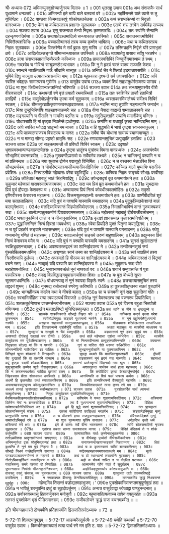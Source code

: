 श्रीः
अध्यायः 072
अभिमन्युमनुशोच्यार्जुनस्य विलापः ॥ 1 ॥
001	धृतराष्ट्र उवाच 
001a	अथ संशप्तकैः सार्धं युध्यमाने धनञ्जये ।
001c	अभिमन्यौ हते चापि बाले बलवतां वरे ॥
002a	महर्षिसत्तमे याते व्यासे स तु युधिष्ठिरः ।
002c	पाण्डवाः किमथाऽकार्षुः शोकोपहतचेतसः ॥
003a	कथं संशप्तकेभ्यो वा निवृत्तो वानरध्वजः ।
003c	केन वा कथितस्तस्य प्रशान्तः सुतपावकः ।
003e	एतन्मे शंस तत्त्वेन सर्वमेवेह सञ्जय ॥
004	सञ्जय उवाच 
004a	शृणु राजन्यथा तेभ्यो निवृत्तः कृष्णसारथिः ।
004c	ततः सर्वाणि सैन्यानि दहन्कृष्णगतिर्यथा ॥
005a	सम्प्रयातेऽस्तमादित्ये सन्ध्याकाल उपस्थिते ।
005c	अयातस्यात्मशिबिरं निमित्तैरघशंसिभिः ॥
006a	यच्चासीन्मानसं तस्य यच्च कृष्णेन भाषितम् ।
006c	यथा च कथितस्तस्य निहतः सुतपावकः ।
006e	विस्तरेणैव मे सर्वं ब्रुवतः शृणु मारिष ॥'
007a	तस्मिन्नहनि निर्वृत्ते घोरे प्राणभृतां क्षये ।
007c	आदित्येऽस्तङ्गते श्रीमान्सन्ध्याकाल उपस्थिते ॥
008a	व्यपयातेषु वासाय सर्वेषु भरतर्षभ ।
008c	हत्वा संशप्तकव्रातान्दिव्यैरस्त्रैः कपिध्वजः ॥
009a	प्रायात्स्वशिबिरं जिष्णुर्जैत्रमास्थाय तं रथम् ।
009c	गच्छन्नेव च गोविन्दं साश्रुकण्ठोऽभ्यभाषत ॥
010a	किं नु मे हृदयं त्रस्तं वाक्च सज्जति केशव ।
010c	स्यन्दने नावतिष्ठामि गात्रैः सीदामि चाच्युत ॥
011a	अनिष्टं चैव मे श्लिष्टं हृदयान्नापसर्पति ।
011c	भुविये दिक्षु चात्युग्रा उत्पातास्त्रासयन्ति माम् ॥
012a	बहुप्रकारा दृश्यन्ते सर्व एवाघशंसिनः ।
012c	अपि स्वस्ति भवेद्राज्ञः सामात्यस्य गुरोर्मम ॥
013	वासुदेव उवाच 
013a	व्यक्तं शिवं सहभ्रातुर्धर्मराजस्य पाण्डव ।
013c	मा शुचः किञ्चिदेवान्यत्तत्रानिष्टं भविष्यति ॥
014	सञ्जय उवाच 
014a	ततः सन्ध्यामुपास्यैव वीरौ वीरावसादने ।
014c	कथयन्तौ रणे वृत्तं प्रयातौ रथमास्थितौ ॥
015a	ततः स्वशिबिरं प्राप्तौ हतामित्रौ हतद्विषौ ।
015c	वासुदेवोऽर्जुनश्चैव कृत्वा कर्म सुदुष्करम् ॥
016a	ध्वस्ताकारमिवालेख्यं संवीक्ष्य शिबिरं स्वकम् ।
016c	बीभत्सुरब्रवीत्कृष्णमस्वस्थहृदयस्ततः ॥
017a	नदन्ति नाद्य तूर्याणि मङ्गल्यानि जनार्दन ।
017c	मिश्रा दुन्दुभिनिर्घोषैः शङ्खाश्चाडम्बरैः सह ॥
018a	वीणा नैवाद्य वाद्यन्ते शम्यातालस्वनैः सह ।
018c	मङ्गल्यानि च गीतानि न गायन्ति पठन्ति च ॥
019a	स्तुतियुक्तानि रम्याणि ममानीकेषु वन्दिनः ।
019c	योधाश्चापि हि मां दृष्ट्वा निवर्तन्ते ह्यधोमुखाः ॥
020a	कर्माणि च यथापूर्वं कृत्वा नाभिवदन्ति माम् ।
020c	अपि स्वस्ति भवेदद्य भ्रातृभ्यो मम माधव ॥
021a	न हि शुद्ध्यति मे भावो दृष्ट्वा स्वजनमाकुलम् ।
021c	अपि पाञ्चालराजस्य विराटस्य च मानद ॥
022a	सर्वेषां चैव योधानां सामग्र्यं स्यान्ममाच्युत ।
022c	न च मामद्य सौभद्रः प्रहृष्टो भ्रातृभिः सह ।
022e	रणादायान्तमुचितं प्रत्युद्याति हसन्निव ॥
023	सञ्जय उवाच 
023a	एवं सङ्कथयन्तौ तौ प्रविष्टौ शिबिरं स्वकम् ।
023c	ददृशाते भृशास्वस्थान्पाण्डवान्नष्टचेतसः ॥
024a	दृष्ट्वा भ्रातॄंश्च पुत्रांश्च विमना वानरध्वजः ।
024c	अपश्यंश्चैव सौभद्रमिदं वचनमब्रवीत् ॥
025a	मुखवर्णोऽप्रसन्नो वः सर्वेषामेव लक्ष्यते ।
025c	न चाभिमन्युं पश्यामि न च मां प्रतिनन्दथ ॥
026a	मया श्रुतश्च द्रोणेन पद्मव्यूहो विनिर्मितः ।
026c	न च वस्तस्य भेत्ताऽस्ति विना सौभद्रमर्भकम् ॥
027a	न चोपदिष्टस्तस्यासीन्मयानीकाद्विनिर्गमः ।
027c	कच्चिन्न बालो युष्माभिः परानीकं प्रवेशितः ॥
028a	भित्त्वाऽनीकं महेष्वासः परेषां बहुभिर्युधि ।
028c	कच्चिन्न निहतः सङ्ख्ये सौभद्रः परवीरहा ॥
029a	लोहिताक्षं महाबाहुं जातं सिंहमिवाद्रिषु ।
029c	उपेन्द्रसदृशं ब्रूत कथमायोधने हतः ॥
030a	सुकुमारं महेष्वासं वासवस्यात्मजात्मजम् ।
030c	सदा मम प्रियं ब्रूत कथमायोधने हतः ॥
031a	सुभद्रायाः प्रियं पुत्रं द्रौपद्याः केशवस्य च ।
031c	अम्बायाश्च प्रियं नित्यं कोवधीत्कालमोहितः ॥
032a	सदृशो वृष्णिवीरस्य केशवस्य महात्मनः ।
032c	विक्रमश्रुतमाहात्म्यैः कथमायोधने हतः ॥
033a	वार्ष्णेयीदयितं शूरं मया सततलालितम् ।
033c	यदि पुत्रं न पश्यामि यास्यामि यमसादनम् ॥
034a	मृदुकुञ्चितकेशान्तं बालं बालमृगेक्षणम् ।
034c	मत्तद्विरदविक्रान्तं सिंहपोतमिवोद्गतम् ॥
035a	स्मिताभिभाषिणं दान्तं गुरुवाक्यकरं सदा ।
035c	बाल्येऽप्यतुलकर्माणं प्रियवाक्यममत्सरम् ॥
036a	महोत्साहं महाबाहुं दीर्घराजीवलोचनम् ।
036c	भक्तानुकम्पिनं दान्तं न च नीचानुसारिणम् ॥
037a	कृतज्ञं ज्ञानसम्पन्नं कृतास्त्रमनिवर्तिनम् ।
037c	युद्धाभिनन्दिनं नित्यं द्विषतां भयवर्धनम् ॥
038a	स्वेषां प्रियहिते युक्तं पितॄणां जयगृद्धिनम् ।
038c	न च पूर्वं प्रहर्तारं सङ्ग्रामे नष्टसम्भ्रमम् ।
038e	यदि पुत्रं न पश्यामि यास्यामि यमसादनम् ॥
039a	रथेषु गण्यमानेषु गणितं तं महारथम् ।
039c	मयाऽध्यर्धगुणं सङ्ख्ये तरुणं बाहुशालिनम् ॥
040a	प्रद्युम्नस्य प्रियं नित्यं केशवस्य ममैव च ।
040c	यदि पुत्रं न पश्यामि यास्यामि यमसादनम् ॥
041a	सुनसं सुललाटान्तं स्वक्षिभ्रूदशनच्छदम् ।
041c	अपश्यतस्तद्वदनं का शान्तिर्हृदयस्य मे ॥
042a	तन्त्रीस्वनसुखं रम्यं पुंस्कोकिलसमध्वनिम् ।
042c	अशृण्वतः स्वनं तस्य का शान्तिर्हृदयस्य मे ॥
043a	रूपं चाप्रतिमं तस्य त्रिदशैश्चापि दुर्लभम् ।
043c	अपश्यतो हि वीरस्य का शान्तिर्हृदयस्य मे ॥
044a	अभिवादनदक्षं तं पितॄणां वचने रतम् ।
044c	नाद्याहं यदि पश्यामि का शान्तिर्हृदयस्य मे ॥
045a	सुकुमारः सदा वीरो महार्हशयनोचितः ।
045c	भूमावनाथवच्छेते नूनं नाथवतां वरः ॥
046a	शयानं समुपासन्ति यं पुरा परमस्त्रियः ।
046c	तमद्य विप्रविद्धाङ्गमुपासन्त्यशिवाः शिवाः ॥
047a	यः पुरा बोध्यते सुप्तः सूतमागधवन्दिभिः ।
047c	बोधयन्त्यद्य तं नूनं श्वापदा विकृतैः स्वनैः ॥
048a	छत्रच्छायासमुचितं तस्य तद्वदनं शुभम् ।
048c	नूनमद्य रजोध्वस्तं रणरेणुः करिष्यति ॥
049a	हा पुत्रकावितृप्तस्य सततं पुत्रदर्शने ।
049c	भाग्यहीनस्य कालेन यथा मे नीयसे बलात् ॥
050a	सा च संयमनी नूनं सदा सुकृतिनां गतिः ।
050c	स्वभाभिर्मोहिता रम्या त्वयाऽत्यर्थं विराजते ॥
051a	नूनं वैवस्वतश्च त्वां वरुणश्च प्रियातिथिम् ।
051c	शतक्रतुर्धनेशश्च प्राप्तमर्चन्त्यभीरुकम् ॥
052	सञ्जय उवाच 
052a	एवं विलप्य बहुधा भिन्नपोतो वणिग्यथा ।
052c	दुःखेन महताऽविष्टो युधिष्ठिरमपृच्छत ॥
053a	`कथं त्वयि च भीमे च धृष्टद्युम्ने च जीवति ।
053c	सात्यके शक्रविक्रान्ते सौभद्रो निहतः परैः ॥'
054a	कच्चित्स कदनं कृत्वा परेषां कुरुनन्दन ।
054c	स्वर्गतोऽभिमुखः सङ्ख्ये युध्यमानो नरर्षभैः ॥
055a	स नूनं बहुभिर्यत्तैर्युध्यमानो नरर्षभैः ।
055c	असहायः सहायार्थी मामनुध्यातवान्ध्रुवम् ॥
056a	पीड्यमानः शरैर्बालस्तात साध्वभिधाव माम् ।
056c	इति विप्रलपन्मन्ये नृशंसैर्भुवि पातितः ॥
057a	अथवा मत्प्रसूतः स स्वस्रीयो माधवस्य च ।
057c	सुभद्रायां च सम्भूतो न चैवं वक्तुमर्हति ॥
058a	वज्रसारमयं नूनं हृदयं सुदृढं मम ।
058c	अपश्यतो दीर्घबाहुं रक्ताक्षं यन्न दीर्यते ॥
059a	कथं बाले महेष्वासा नृशंसा मर्मभेदिनः ।
059c	स्वस्रीये वासुदेवस्य मम पुत्रेऽक्षिपञ्शरान् ॥
060a	यो मां नित्यमदीनात्मा प्रत्युद्गम्याभिनन्दति ।
060c	उपयान्तं रिपून्हत्वा सोऽद्य मां किं न पश्यति ॥
061a	नूनं स पातितः शेते धरण्यां रुधिरोक्षितः ।
061c	शोभयन्मेदिनीं गात्रैरादित्य इव पातितः ॥
062a	सुभद्रामनुशोचामि या पुत्रमपलायिनम् ।
062c	रणे विनिहतं श्रुत्वा शोकार्ता वै विनङ्क्षति ॥
063a	सुभद्रा वक्ष्यते किं मामभिमन्युमपश्यती ।
063c	द्रौपदीं चैव दुःखार्तां किं वा वक्ष्यामि तामहम् ॥
064a	वज्रसारमयं नूनं हृदयं यन्न यास्यति ।
064c	सहस्रधा वधूं दृष्ट्वा रुदतीं शोककर्शिताम् ॥
065a	हृष्टानां धार्तराष्ट्राणां सिंहनादो मया श्रुतः ।
065c	युयुत्सुश्चापि कृष्णेन श्रुतो वीरानुपालभन् ॥
066a	अशक्नुवन्तः पार्थस्य बालं हत्वा महाबलम् ।
066c	किं न लज्जन्त्यधर्मज्ञाः पार्थिवा दृश्यतां बलम् ॥
067a	किं तयोर्विप्रियं कृत्वा केशवार्जुनयोर्मृधे ।
067c	सिंहवन्नदथ प्रीताः शोककाल उपस्थिते ॥
068a	आगमिष्यति वः क्षिप्रं फलं पापस्य कर्मणः ।
068c	अधर्मो हि कृतस्तीव्रः कथं स्यादफलश्चिरम् ॥
069a	इति तान्परिभाषन्वै वैश्यापुत्रो महामतिः ।
069c	अपायाच्छस्त्रमुत्सृज्य कोपदुःखसमन्वितः ॥
070a	किमर्थमेतन्नाख्यातं त्वया कृष्ण रणे मम ।
070c	अधक्ष्यं तानहं क्रूरांस्तदा सर्वान्महारथान् ॥
071	सञ्जय उवाच 
071a	पुत्रशोकार्दितं पार्थं ध्यायन्तं साश्रुलोचनम् ।
071c	निगृह्य वासुदेवस्तं पुत्राधिभिरभिप्लुतम् ।
071e	मैवमित्यब्रवीत्कृष्णस्तीव्रशोकसमन्वितम् ॥
072a	सर्वेषामेष वै पन्थाः शूराणामनिवर्तिनाम् ।
072c	क्षत्रियाणां विशेषेण येषां नः शस्त्रजीविका ॥
073a	एषा वै युध्यमानानां शूराणामनिवर्तिनाम् ।
073c	विहिता सर्वशास्त्रज्ञैर्गतिर्मतिमतां वर ॥
074a	ध्रुवं हि युद्धे मरणं शूराणामनिवर्तिनाम् ।
074c	गतः पुण्यकृतां लोकानभिमन्युर्न संशयः ॥
075a	एतच्च सर्ववीराणां काङ्क्षितं भरतर्षभ ।
075c	सङ्ग्रामेऽभिमुखा मृत्युं प्राप्नुयामेति मानद ॥
076a	स च वीरान्रणे हत्वा राजपुत्रान्महाबलान् ।
076c	वीरैराकाङ्क्षितं मृत्युं सम्प्राप्तोऽभिमुखं रणे ॥
077a	मा शुचः पुरुषव्याघ्र पूर्वैरेष सनातनः ।
077c	धर्मकृद्भिः कृतो धर्मः क्षत्रियाणां रणे क्षयः ॥
078a	इमे ते भ्रातरः सर्वे दीना भरतसत्तम ।
078c	त्वयि शोकसमाविष्टे नृपाश्च सुहृदस्तव ॥
079a	एतांश्च वचसा साम्ना समाश्वासय मानद ।
079c	विदितं वेदितव्यं ते न शोकं कर्तुमर्हसि ॥
080	सञ्जय उवाच 
080a	एवमाश्वासितः पार्थः कृष्णेनाद्भुतकर्मणा ।
080c	ततोऽब्रवीत्तदा भ्रातॄन्सर्वान्पार्थः सगद्गदम् ॥
081a	स दीर्घबाहुः पृथ्वंसो दीर्घराजीवलोचनः ।
081c	अभिमन्युर्यथा वृत्तः श्रोतुमिच्छाम्यहं तथा ॥
082a	सनागस्यन्दनहयान्सङ्ग्रामे निहतान्मया ।
082c	क्षिप्रं द्रक्ष्यन्ति ते नूनं मम पुत्रं निहत्य वै ॥
083a	कथं च वः कृतास्त्राणां सर्वेषां शस्त्रपाणिनाम् ।
083c	सौभद्रो निधनं गच्छेद्वज्रिणापि समागतः ॥
084a	यद्येवमहमज्ञास्यमशक्तान्रक्षणे मम ।
084c	सूनोः पाण्डवपाञ्चालानगोप्स्यं तं महारणे ॥
085a	कथं च वो रथस्थानां शरवर्षाणि मुञ्चताम् ।
085c	नीतोऽभिमन्युर्निधनं कदर्थीकृत्य वः परैः ॥
086a	अहो वः पौरुषं नास्ति न च वोऽस्ति पराक्रमः ।
086c	यत्राभिमन्युः समरे पश्यतां वो निपातितः ॥
087a	आत्मानमेव गर्हेयं यदहं वै सुदुर्बलान् ।
087c	युष्मानाज्ञाय निर्यातो भीरूनकृतनिश्चयान् ॥
088a	आहोस्विद्भूषणार्थाय वर्मशस्त्रायुधानि वः ।
088c	वाचस्तु वक्तुं संसत्सु मम पुत्रमरक्षताम् ॥
089	सञ्जय उवाच 
089a	एवमुक्त्वा ततो वाक्यमतिष्ठद्वै वरासिमान् ।
089c	न स्माशक्यत बीभत्सुः केनचित्प्रसमीक्षितुम् ॥
090a	तमन्तकमिव क्रुद्धं निःश्वसन्तं मुहुर्मुहुः ।
090c	`महेन्द्रमिव तिष्ठन्तं वज्रोद्यतमहाभुजम् ।'
090e	पुत्रशोकाभिसन्तप्तमश्रुपूर्णमुखं तदा ॥
091a	न भाषितुं शक्नुवन्ति द्रष्टुं वा सुहृदोऽर्जुनम् ।
091c	अन्यत्र वासुदेवाद्वा ज्येष्ठाद्वा पाण्डुनन्दनात् ॥
092a	सर्वास्ववस्थासु हितावर्जुनस्य मनोनुगौ ।
092c	बहुमानात्प्रियत्वाच्च तावेनं वक्तुमर्हतः ॥
093a	ततस्तं पुत्रशोकेन भृशं पीडितमानसम् ।
093c	राजीवलोचनं क्रुद्धं राजा वचनमब्रवीत् ॥ ॥

इति श्रीमन्महाभारते द्रोणपर्वणि प्रतिज्ञापर्वणि द्विसप्ततितमोऽध्यायः ॥ 72 ॥

5-72-11 श्लिष्टमनुबद्धम् ॥ 5-72-17 आडम्बरैस्तूर्यरवैः ॥ 5-72-49 यथेति कथमर्थे ॥ 5-72-70 वासुदेव उवाच । किमर्थमेतन्नाख्यातं त्वया पार्थ रणे मम इति ट. पाठः ॥ 5-72-72 द्विसप्ततितमोऽध्यायः ॥

